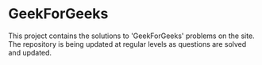 # GeekForGeeks
This project contains the solutions to 'GeekForGeeks' problems on the site. The repository is being updated at regular levels as questions are solved and updated.
